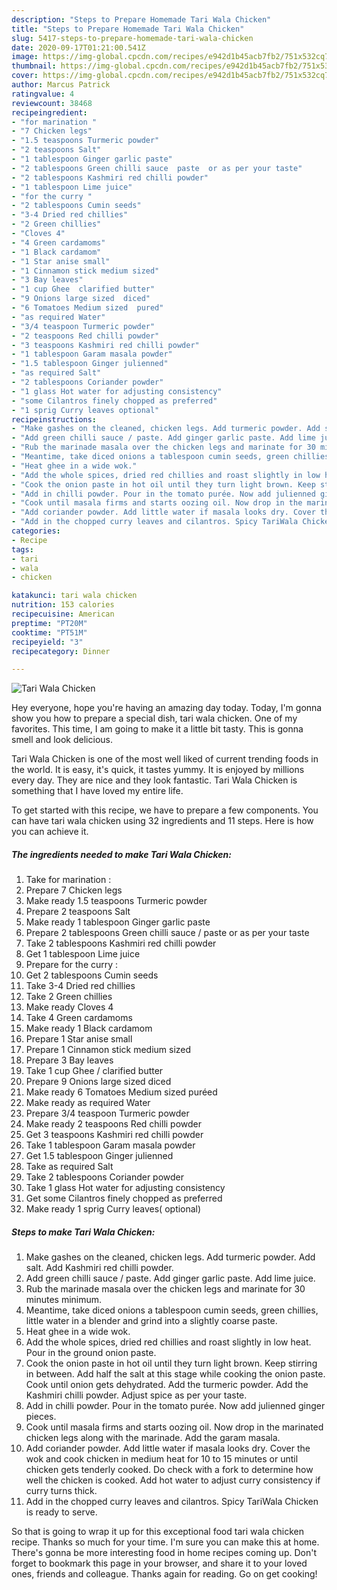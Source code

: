 ```yaml
---
description: "Steps to Prepare Homemade Tari Wala Chicken"
title: "Steps to Prepare Homemade Tari Wala Chicken"
slug: 5417-steps-to-prepare-homemade-tari-wala-chicken
date: 2020-09-17T01:21:00.541Z
image: https://img-global.cpcdn.com/recipes/e942d1b45acb7fb2/751x532cq70/tari-wala-chicken-recipe-main-photo.jpg
thumbnail: https://img-global.cpcdn.com/recipes/e942d1b45acb7fb2/751x532cq70/tari-wala-chicken-recipe-main-photo.jpg
cover: https://img-global.cpcdn.com/recipes/e942d1b45acb7fb2/751x532cq70/tari-wala-chicken-recipe-main-photo.jpg
author: Marcus Patrick
ratingvalue: 4
reviewcount: 38468
recipeingredient:
- "for marination "
- "7 Chicken legs"
- "1.5 teaspoons Turmeric powder"
- "2 teaspoons Salt"
- "1 tablespoon Ginger garlic paste"
- "2 tablespoons Green chilli sauce  paste  or as per your taste"
- "2 tablespoons Kashmiri red chilli powder"
- "1 tablespoon Lime juice"
- "for the curry "
- "2 tablespoons Cumin seeds"
- "3-4 Dried red chillies"
- "2 Green chillies"
- "Cloves 4"
- "4 Green cardamoms"
- "1 Black cardamom"
- "1 Star anise small"
- "1 Cinnamon stick medium sized"
- "3 Bay leaves"
- "1 cup Ghee  clarified butter"
- "9 Onions large sized  diced"
- "6 Tomatoes Medium sized  pured"
- "as required Water"
- "3/4 teaspoon Turmeric powder"
- "2 teaspoons Red chilli powder"
- "3 teaspoons Kashmiri red chilli powder"
- "1 tablespoon Garam masala powder"
- "1.5 tablespoon Ginger julienned"
- "as required Salt"
- "2 tablespoons Coriander powder"
- "1 glass Hot water for adjusting consistency"
- "some Cilantros finely chopped as preferred"
- "1 sprig Curry leaves optional"
recipeinstructions:
- "Make gashes on the cleaned, chicken legs. Add turmeric powder. Add salt. Add Kashmiri red chilli powder."
- "Add green chilli sauce / paste. Add ginger garlic paste. Add lime juice."
- "Rub the marinade masala over the chicken legs and marinate for 30 minutes minimum."
- "Meantime, take diced onions a tablespoon cumin seeds, green chillies, little water in a blender and grind into a slightly coarse paste."
- "Heat ghee in a wide wok."
- "Add the whole spices, dried red chillies and roast slightly in low heat. Pour in the ground onion paste."
- "Cook the onion paste in hot oil until they turn light brown. Keep stirring in between. Add half the salt at this stage while cooking the onion paste. Cook until onion gets dehydrated. Add the turmeric powder. Add the Kashmiri chilli powder. Adjust spice as per your taste."
- "Add in chilli powder. Pour in the tomato purée. Now add julienned ginger pieces."
- "Cook until masala firms and starts oozing oil. Now drop in the marinated chicken legs along with the marinade. Add the garam masala."
- "Add coriander powder. Add little water if masala looks dry. Cover the wok and cook chicken in medium heat for 10 to 15 minutes or until chicken gets tenderly cooked. Do check with a fork to determine how well the chicken is cooked. Add hot water to adjust curry consistency if curry turns thick."
- "Add in the chopped curry leaves and cilantros. Spicy TariWala Chicken is ready to serve."
categories:
- Recipe
tags:
- tari
- wala
- chicken

katakunci: tari wala chicken 
nutrition: 153 calories
recipecuisine: American
preptime: "PT20M"
cooktime: "PT51M"
recipeyield: "3"
recipecategory: Dinner

---
```



![Tari Wala Chicken](https://img-global.cpcdn.com/recipes/e942d1b45acb7fb2/751x532cq70/tari-wala-chicken-recipe-main-photo.jpg)

Hey everyone, hope you're having an amazing day today. Today, I'm gonna show you how to prepare a special dish, tari wala chicken. One of my favorites. This time, I am going to make it a little bit tasty. This is gonna smell and look delicious.



Tari Wala Chicken is one of the most well liked of current trending foods in the world. It is easy, it's quick, it tastes yummy. It is enjoyed by millions every day. They are nice and they look fantastic. Tari Wala Chicken is something that I have loved my entire life.


To get started with this recipe, we have to prepare a few components. You can have tari wala chicken using 32 ingredients and 11 steps. Here is how you can achieve it.

<!--inarticleads1-->

##### The ingredients needed to make Tari Wala Chicken:

1. Take for marination :
1. Prepare 7 Chicken legs
1. Make ready 1.5 teaspoons Turmeric powder
1. Prepare 2 teaspoons Salt
1. Make ready 1 tablespoon Ginger garlic paste
1. Prepare 2 tablespoons Green chilli sauce / paste  or as per your taste
1. Take 2 tablespoons Kashmiri red chilli powder
1. Get 1 tablespoon Lime juice
1. Prepare for the curry :
1. Get 2 tablespoons Cumin seeds
1. Take 3-4 Dried red chillies
1. Take 2 Green chillies
1. Make ready Cloves 4
1. Take 4 Green cardamoms
1. Make ready 1 Black cardamom
1. Prepare 1 Star anise small
1. Prepare 1 Cinnamon stick medium sized
1. Prepare 3 Bay leaves
1. Take 1 cup Ghee / clarified butter
1. Prepare 9 Onions large sized  diced
1. Make ready 6 Tomatoes Medium sized  puréed
1. Make ready as required Water
1. Prepare 3/4 teaspoon Turmeric powder
1. Make ready 2 teaspoons Red chilli powder
1. Get 3 teaspoons Kashmiri red chilli powder
1. Take 1 tablespoon Garam masala powder
1. Get 1.5 tablespoon Ginger julienned
1. Take as required Salt
1. Take 2 tablespoons Coriander powder
1. Take 1 glass Hot water for adjusting consistency
1. Get some Cilantros finely chopped as preferred
1. Make ready 1 sprig Curry leaves( optional)




<!--inarticleads2-->

##### Steps to make Tari Wala Chicken:

1. Make gashes on the cleaned, chicken legs. Add turmeric powder. Add salt. Add Kashmiri red chilli powder.
1. Add green chilli sauce / paste. Add ginger garlic paste. Add lime juice.
1. Rub the marinade masala over the chicken legs and marinate for 30 minutes minimum.
1. Meantime, take diced onions a tablespoon cumin seeds, green chillies, little water in a blender and grind into a slightly coarse paste.
1. Heat ghee in a wide wok.
1. Add the whole spices, dried red chillies and roast slightly in low heat. Pour in the ground onion paste.
1. Cook the onion paste in hot oil until they turn light brown. Keep stirring in between. Add half the salt at this stage while cooking the onion paste. Cook until onion gets dehydrated. Add the turmeric powder. Add the Kashmiri chilli powder. Adjust spice as per your taste.
1. Add in chilli powder. Pour in the tomato purée. Now add julienned ginger pieces.
1. Cook until masala firms and starts oozing oil. Now drop in the marinated chicken legs along with the marinade. Add the garam masala.
1. Add coriander powder. Add little water if masala looks dry. Cover the wok and cook chicken in medium heat for 10 to 15 minutes or until chicken gets tenderly cooked. Do check with a fork to determine how well the chicken is cooked. Add hot water to adjust curry consistency if curry turns thick.
1. Add in the chopped curry leaves and cilantros. Spicy TariWala Chicken is ready to serve.




So that is going to wrap it up for this exceptional food tari wala chicken recipe. Thanks so much for your time. I'm sure you can make this at home. There's gonna be more interesting food in home recipes coming up. Don't forget to bookmark this page in your browser, and share it to your loved ones, friends and colleague. Thanks again for reading. Go on get cooking!
